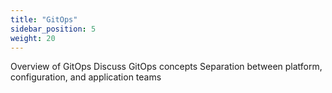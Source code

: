 ```yaml
---
title: "GitOps"
sidebar_position: 5
weight: 20
---
```


Overview of GitOps
Discuss GitOps concepts
Separation between platform, configuration, and application teams
